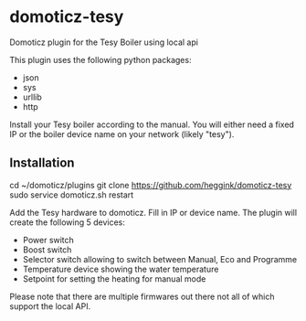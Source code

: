 # domoticz-tesy
Domoticz plugin for the Tesy Boiler using local api

This plugin uses the following python packages:
- json
- sys
- urllib
- http

Install your Tesy boiler according to the manual. You will either need a fixed IP or the boiler device name on your network (likely "tesy").

## Installation
cd ~/domoticz/plugins
git clone https://github.com/heggink/domoticz-tesy
sudo service domoticz.sh restart

Add the Tesy hardware to domoticz. Fill in IP or device name.
The plugin will create the following 5 devices:
- Power switch
- Boost switch
- Selector switch allowing to switch between Manual, Eco and Programme
- Temperature device showing the water temperature
- Setpoint for setting the heating for manual mode

Please note that there are multiple firmwares out there not all of which support the local API.
